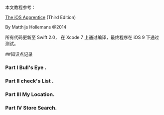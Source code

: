 本文教程参考：

[The iOS Apprentice](http://www.raywenderlich.com/store/ios-apprentice) (Third Edition)

  By Matthijs Hollemans   @2014

所有代码更新至 Swift 2.0， 在 Xcode 7 上通过编译，最终程序在 iOS 9 下通过测试。


##知识点记录

### Part I  Bull's Eye .

### Part II check's List .

### Part III  My Location.

### Part IV  Store Search.

